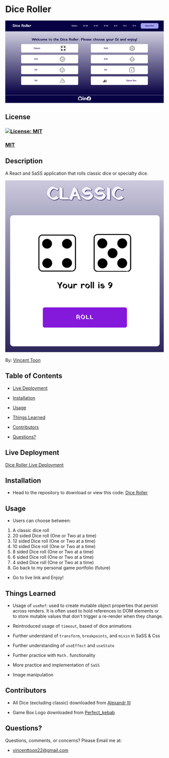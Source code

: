 # Dice Roller

![Dice Roller Homepage](/src/assets/ReadMe/Home-MD.jpg)

## License
### [![License: MIT](https://img.shields.io/badge/License-MIT-yellow.svg)](https://opensource.org/licenses/MIT)
### [MIT](https://opensource.org/licenses/MIT)

## Description

A React and SaSS application that rolls classic dice or specialty dice.

![Classic Screen](/src/assets/ReadMe/Classic-MD.jpg)

By: [Vincent Toon](https://github.com/Vincenttoon)

## Table of Contents

- [Live Deployment](#live-deployment)

- [Installation](#installation)

- [Usage](#usage)

- [Things Learned](#things-learned)

- [Contributors](#contributors)

- [Questions?](#questions)

## Live Deployment

[Dice Roller Live Deployment](https://diceroller-vwtd.vercel.app/)

## Installation

- Head to the repository to download or view this code: [Dice Roller](https://github.com/Vincenttoon/dice-roller)

## Usage

- Users can choose between:
1. A classic dice roll
2. 20 sided Dice roll (One or Two at a time)
3. 12 sided Dice roll (One or Two at a time)
4. 10 sided Dice roll (One or Two at a time)
5. 8 sided Dice roll (One or Two at a time)
6. 6 sided Dice roll (One or Two at a time)
7. 4 sided Dice roll (One or Two at a time)
8. Go back to my personal game portfolio (future)

- Go to live link and Enjoy!

## Things Learned

- Usage of `useRef`: used to create mutable object properties that persist across renders. It is often used to hold references to DOM elements or to store mutable values that don't trigger a re-render when they change.

- Reintroduced usage of `timeout`, based of dice animations
- Further understand of `transform`, `breakpoints`, and `mixin` in SaSS & Css
- Further understanding of `useEffect` and `useState`
- Further practice with `Math.` functionality
- More practice and implementation of `SaSS`
- Image manipulation

## Contributors

* All Dice (excluding classic) downloaded from [Alexandr III](https://www.shutterstock.com/g/AlexandrIII)

* Game Box Logo downloaded from [Perfect_kebab](https://www.shutterstock.com/g/TarasDubov)

## Questions?

Questions, comments, or concerns? Please Email me at:

- vincenttoon22@gmail.com
